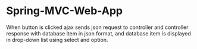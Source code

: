 # Spring-MVC-Web-App
When button is clicked ajax sends json request to controller and controller response with database item in json format, and database item is displayed in drop-down list using select and option.
